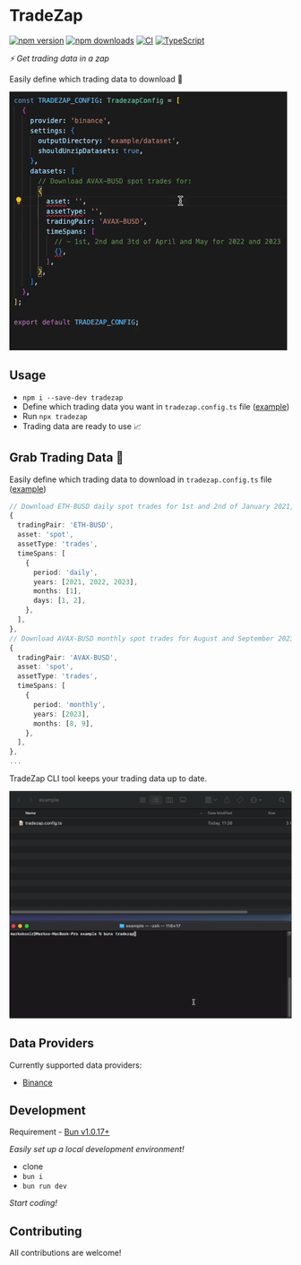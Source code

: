 # TradeZap

[![npm version][npm-badge]][npm-url]
[![npm downloads][downloads-badge]][npm-url]
[![CI][ci-badge]][ci-url]
[![TypeScript][typescript-badge]][typescript-url]

_⚡ Get trading data in a zap_

Easily define which trading data to download 🚀

[![](misc/demo-config.gif)](https://github.com/ocignis/tradezap)

## Usage

- `npm i --save-dev tradezap`
- Define which trading data you want in `tradezap.config.ts` file ([example](example/tradezap.config.ts))
- Run `npx tradezap`
- Trading data are ready to use 📈

## Grab Trading Data 🚀

Easily define which trading data to download in `tradezap.config.ts` file ([example](example/tradezap.config.ts))

```ts
// Download ETH-BUSD daily spot trades for 1st and 2nd of January 2021, 2022 and 2023
{
  tradingPair: 'ETH-BUSD',
  asset: 'spot',
  assetType: 'trades',
  timeSpans: [
    {
      period: 'daily',
      years: [2021, 2022, 2023],
      months: [1],
      days: [1, 2],
    },
  ],
},
// Download AVAX-BUSD monthly spot trades for August and September 2023
{
  tradingPair: 'AVAX-BUSD',
  asset: 'spot',
  assetType: 'trades',
  timeSpans: [
    {
      period: 'monthly',
      years: [2023],
      months: [8, 9],
    },
  ],
},
...
```

TradeZap CLI tool keeps your trading data up to date.

[![](misc/demo.gif)](https://github.com/ocignis/tradezap)

## Data Providers

Currently supported data providers:

- [Binance](https://www.binance.com/)

## Development

Requirement - [Bun v1.0.17+](https://bun.sh)

_Easily set up a local development environment!_

- clone
- `bun i`
- `bun run dev`

_Start coding!_

## Contributing

All contributions are welcome!

[npm-url]: https://www.npmjs.com/package/tradezap
[npm-badge]: https://img.shields.io/npm/v/tradezap.svg
[downloads-badge]: https://img.shields.io/npm/dm/tradezap.svg?color=blue
[ci-badge]: https://github.com/ocignis/tradezap/actions/workflows/CI.yml/badge.svg
[ci-url]: https://github.com/ocignis/tradezap/actions/workflows/CI.yml
[typescript-badge]: https://badges.frapsoft.com/typescript/code/typescript.svg?v=101
[typescript-url]: https://github.com/microsoft/TypeScript
